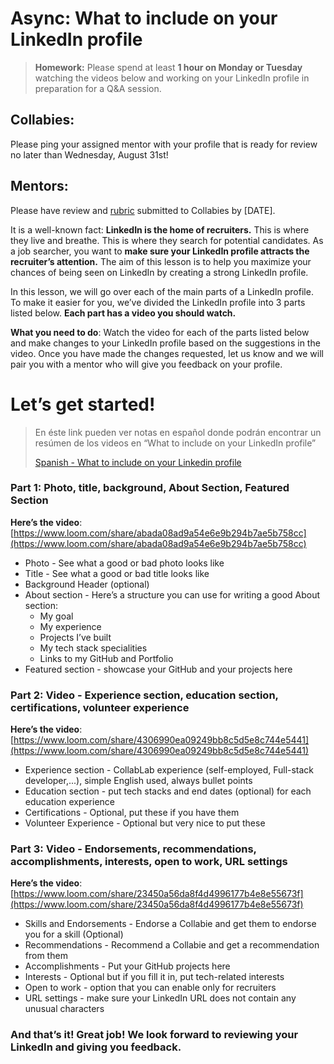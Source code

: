 # Async: What to include on your LinkedIn profile

> **Homework:** Please spend at least **1 hour on Monday or Tuesday** watching the videos below and working on your LinkedIn profile in preparation for a Q&A session.

## Collabies:

Please ping your assigned mentor with your profile that is ready for review no later than Wednesday, August 31st!

## Mentors:

Please have review and [rubric](https://docs.google.com/spreadsheets/d/1e0n1k6izyZM0mkmkL9zezr7FW2-qRLu-bmFnYBLVkLs/copy) submitted to Collabies by [DATE].

It is a well-known fact: **LinkedIn is the home of recruiters.** This is where they live and breathe. This is where they search for potential candidates. As a job searcher, you want to **make sure your LinkedIn profile attracts the recruiter’s attention.** The aim of this lesson is to help you maximize your chances of being seen on LinkedIn by creating a strong LinkedIn profile.

In this lesson, we will go over each of the main parts of a LinkedIn profile. To make it easier for you, we’ve divided the LinkedIn profile into 3 parts listed below. **Each part has a video you should watch.**

**What you need to do**: Watch the video for each of the parts listed below and make changes to your LinkedIn profile based on the suggestions in the video. Once you have made the changes requested, let us know and we will pair you with a mentor who will give you feedback on your profile.

# Let’s get started!

> En éste link pueden ver notas en español donde podrán encontrar un resúmen de los videos en “What to include on your LinkedIn profile”
>
> [Spanish - What to include on your Linkedin profile](what-to-include-on-linkedin-spanish.md)

### Part 1: Photo, title, background, About Section, Featured Section

**Here’s the video**: [https://www.loom.com/share/abada08ad9a54e6e9b294b7ae5b758cc](https://www.loom.com/share/abada08ad9a54e6e9b294b7ae5b758cc)

- Photo - See what a good or bad photo looks like
- Title - See what a good or bad title looks like
- Background Header (optional)
- About section - Here’s a structure you can use for writing a good About section:
  - My goal
  - My experience
  - Projects I’ve built
  - My tech stack specialities
  - Links to my GitHub and Portfolio
- Featured section - showcase your GitHub and your projects here

### Part 2: Video - Experience section, education section, certifications, volunteer experience

**Here’s the video**: [https://www.loom.com/share/4306990ea09249bb8c5d5e8c744e5441](https://www.loom.com/share/4306990ea09249bb8c5d5e8c744e5441)

- Experience section - CollabLab experience (self-employed, Full-stack developer,...), simple English used, always bullet points
- Education section - put tech stacks and end dates (optional) for each education experience
- Certifications - Optional, put these if you have them
- Volunteer Experience - Optional but very nice to put these

### Part 3: Video - Endorsements, recommendations, accomplishments, interests, open to work, URL settings

**Here’s the video**: [https://www.loom.com/share/23450a56da8f4d4996177b4e8e55673f](https://www.loom.com/share/23450a56da8f4d4996177b4e8e55673f)

- Skills and Endorsements - Endorse a Collabie and get them to endorse you for a skill (Optional)
- Recommendations - Recommend a Collabie and get a recommendation from them
- Accomplishments - Put your GitHub projects here
- Interests - Optional but if you fill it in, put tech-related interests
- Open to work - option that you can enable only for recruiters
- URL settings - make sure your LinkedIn URL does not contain any unusual characters

### And that’s it! Great job! We look forward to reviewing your LinkedIn and giving you feedback.
